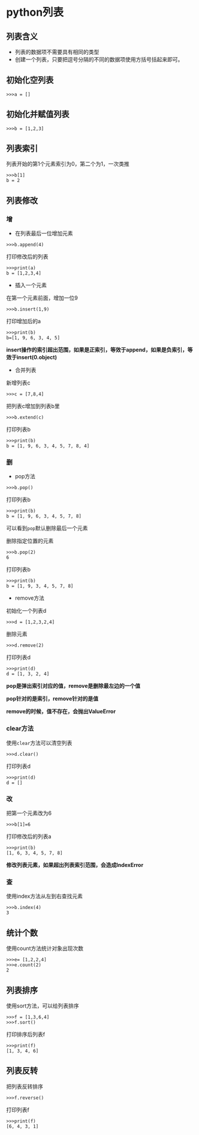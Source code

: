 # python列表
## 列表含义
+ 列表的数据项不需要具有相同的类型
+ 创建一个列表，只要把逗号分隔的不同的数据项使用方括号括起来即可。

## 初始化空列表
```
>>>a = []
```
## 初始化并赋值列表
```
>>>b = [1,2,3]
```
## 列表索引
列表开始的第1个元素索引为0，第二个为1，一次类推
```
>>>b[1]
b = 2
```
## 列表修改
### 增
+ 在列表最后一位增加元素

```
>>>b.append(4)

```
打印修改后的列表
```
>>>print(a)
b = [1,2,3,4]
```

+ 插入一个元素

在第一个元素前面，增加一位9
```
>>>b.insert(1,9)
```
打印增加后的a
```
>>>print(b)
b=[1, 9, 6, 3, 4, 5]
```

**insert操作的索引超出范围，如果是正索引，等效于append，如果是负索引，等效于insert(0.object)**

+ 合并列表

新增列表c
```
>>>c = [7,8,4]
```
把列表c增加到列表b里
```
>>>b.extend(c)
```
打印列表b
```
>>>print(b)
b = [1, 9, 6, 3, 4, 5, 7, 8, 4]
```

### 删

+ pop方法

```
>>>b.pop()
```
打印列表b
```
>>>print(b)
b = [1, 9, 6, 3, 4, 5, 7, 8]
```
可以看到```pop```默认删除最后一个元素

删除指定位置的元素
```
>>>b.pop(2)
6
```
打印列表b
```
>>>print(b)
b = [1, 9, 3, 4, 5, 7, 8]
```
+ remove方法

初始化一个列表d
```
>>>d = [1,2,3,2,4]
```
删除元素
```
>>>d.remove(2)
```
打印列表d
```
>>>print(d)
d = [1, 3, 2, 4]
```
**pop是弹出索引对应的值，remove是删除最左边的一个值**

**pop针对的是索引，remove针对的是值**

**remove的时候，值不存在，会抛出ValueError**

### clear方法
使用```clear```方法可以清空列表
```
>>>d.clear()
```
打印列表d
```
>>>print(d)
d = []
```
### 改
把第一个元素改为6
```
>>>b[1]=6
```
打印修改后的列表a
```
>>>print(b)
[1, 6, 3, 4, 5, 7, 8]
```

**修改列表元素，如果超出列表索引范围，会造成IndexError**

### 查
使用index方法从左到右查找元素
```
>>>b.index(4)
3
```

## 统计个数
使用count方法统计对象出现次数
```
>>>e= [1,2,2,4]
>>>e.count(2)
2
```

## 列表排序
使用sort方法，可以给列表排序
```
>>>f = [1,3,6,4]
>>>f.sort()
```
打印排序后列表f
```
>>>print(f)
[1, 3, 4, 6]
```

## 列表反转
把列表反转排序
```
>>>f.reverse()
```
打印列表f
```
>>>print(f)
[6, 4, 3, 1]
```
